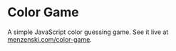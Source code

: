 # Color Game

A simple JavaScript color guessing game. See it live at
[menzenski.com/color-game](http://www.menzenski.com/color-game).
